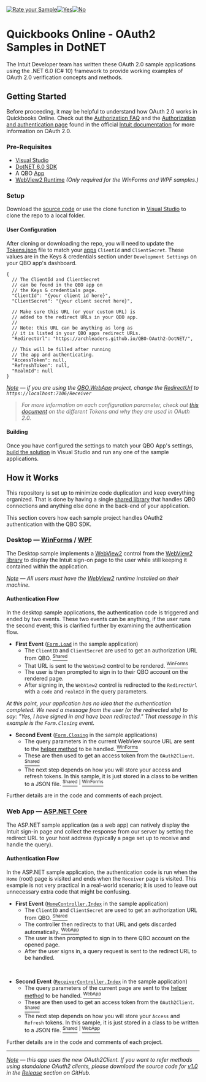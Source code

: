 [![Rate your Sample](./docs/res/Ratesample.png)][ss1][![Yes](./docs/res/Thumbup.png)][ss2][![No](./docs/res/Thumbdown.png)][ss3] 

# Quickbooks Online - OAuth2 Samples in DotNET

The Intuit Developer team has written these OAuth 2.0 sample applications using the .NET 6.0 (C# 10) framework to provide working examples of OAuth 2.0 verification concepts and methods.

## Getting Started

Before proceeding, it may be helpful to understand how OAuth 2.0 works in Quickbooks Online. Check out the [Authorization FAQ](https://developer.intuit.com/app/developer/qbo/docs/develop/authentication-and-authorization/faq) and the [Authorization and authentication page](https://developer.intuit.com/app/developer/qbo/docs/develop/authentication-and-authorization) found in the official [Intuit documentation](https://developer.intuit.com/) for more information on OAuth 2.0.

### Pre-Requisites

- [Visual Studio](https://visualstudio.microsoft.com/vs/)
- [DotNET 6.0 SDK](https://dotnet.microsoft.com/en-us/download/dotnet/6.0)
- A QBO [App](https://developer.intuit.com/app/developer/dashboard)
- [WebView2 Runtime](https://developer.microsoft.com/en-us/microsoft-edge/webview2/#download-section) _(Only required for the WinForms and WPF samples.)_

### Setup

Download the [source code](https://github.com/IntuitDeveloper/OAuth2-Dotnet_UsingSDK/archive/refs/heads/master.zip) or use the clone function in [Visual Studio](https://docs.microsoft.com/en-us/visualstudio/version-control/git-clone-repository?view=vs-2022) to clone the repo to a local folder.

#### User Configuration

After cloning or downloading the repo, you will need to update the [Tokens.json](./QBO.Shared/Tokens.jsonc) file to match your [apps](https://developer.intuit.com/app/developer/dashboard) `ClientId` and `ClientSecret`. These values are in the Keys & credentials section under `Development Settings` on your QBO app's dashboard.

```jsonc
{
  // The ClientId and ClientSecret
  // can be found in the QBO app on
  // the Keys & credentials page.
  "ClientId": "{your client id here}",
  "ClientSecret": "{your client secret here}",

  // Make sure this URL (or your custom URL) is
  // added to the redirect URLs in your QBO app.
  // 
  // Note: this URL can be anything as long as
  // it is listed in your QBO apps redirect URLs.
  "RedirectUrl": "https://archleaders.github.io/QBO-OAuth2-DotNET/",

  // This will be filled after running
  // the app and authenticating.
  "AccessToken": null,
  "RefreshToken": null,
  "RealmId": null
}
```

_<ins>Note</ins> — if you are using the [QBO.WebApp](./QBO.WebApp/) project, change the [RedirectUrl](./QBO.Shared/Tokens.jsonc#L13) to `https://localhost:7106/Receiver`_

> _For more information on each configuration parameter, check out [this document](./docs/help/Tokens.md) on the different Tokens and why they are used in OAuth 2.0._

#### Building

Once you have configured the settings to match your QBO App's settings, [build the solution](https://docs.microsoft.com/en-us/visualstudio/ide/walkthrough-building-an-application?view=vs-2022) in Visual Studio and run any one of the sample applications.

## How it Works

This repository is set up to minimize code duplication and keep everything organized. That is done by having a single [shared library](./QBO.Shared/) that handles QBO connections and anything else done in the back-end of your application.

This section covers how each sample project handles OAuth2 authentication with the QBO SDK.

### Desktop — [WinForms](./QBO.WinForms/) / [WPF](./QBO.WPF/)

The Desktop sample implements a [WebView2](https://developer.microsoft.com/en-us/microsoft-edge/webview2) control from the [WebView2 library](https://www.nuget.org/packages/Microsoft.Web.WebView2) to display the Intuit sign-on page to the user while still keeping it contained within the application.

_<ins>Note</ins> — All users must have the [WebView2](https://developer.microsoft.com/en-us/microsoft-edge/webview2/#download-section) runtime installed on their machine._

#### Authentication Flow

In the desktop sample applications, the authentication code is triggered and ended by two events. These two events can be anything, if the user runs the second event; this is clarified further by examining the authentication flow.

- **First Event** ([`Form.Load`](./QBO.WinForms/MainForm.cs#L13) in the sample application)
  - The `ClientID` and `ClientSecret` are used to get an authorization URL from QBO. [<sup>Shared</sup>](./QBO.Shared/QboHelper.cs#L16-L30)
  - That URL is sent to the `WebView2` control to be rendered. [<sup>WinForms</sup>](./QBO.WinForms/MainForm.cs#L13-L35)
  - The user is then prompted to sign in to their QBO account on the rendered page.
  - After signing in, the `WebView2` control is redirected to the `RedirectUrl` with a `code` and `realmId` in the query parameters.

_At this point, your application has no idea that the authentication completed. We need a message from the user (or the redirected site) to say: "Yes, I have signed in and have been redirected." That message in this example is the `Form.Closing` event._

- **Second Event** ([`Form.Closing`](./QBO.WinForms/MainForm.cs#L37) in the sample applications)
  - The query parameters in the current WebView source URL are sent to the [helper method](./QBO.Shared/QboHelper.cs#L43-L82) to be handled. [<sup>WinForms</sup>](./QBO.WinForms/MainForm.cs#L43-L50)
  - These are then used to get an access token from the `OAuth2Client`. [<sup>Shared</sup>](./QBO.Shared/QboHelper.cs#L56)
  - The next step depends on how you will store your access and refresh tokens. In this sample, it is just stored in a class to be written to a JSON file. [<sup>Shared</sup>](./QBO.Shared/QboHelper.cs#L84-L102) <sup>|</sup> [<sup>WinForms</sup>](./QBO.WinForms/MainForm.cs#L51)

Further details are in the code and comments of each project.

### Web App — [ASP.NET Core](./QBO.WebApp/)

The ASP.NET sample application (as a web app) can natively display the Intuit sign-in page and collect the response from our server by setting the redirect URL to your host address (typically a page set up to receive and handle the query).

#### Authentication Flow

In the ASP.NET sample application, the authentication code is run when the `Home` (root) page is visited and ends when the `Receiver` page is visited. This example is not very practical in a real-world scenario; it is used to leave out unnecessary extra code that might be confusing.

- **First Event** ([`HomeController.Index`](./QBO.WebApp/Controllers/HomeController.cs#L11-L22) in the sample application)
  - The `ClientID` and `ClientSecret` are used to get an authorization URL from QBO. [<sup>Shared</sup>](./QBO.Shared/QboHelper.cs#L16-L30)
  - The controller then redirects to that URL and gets discarded automatically. [<sup>WebApp</sup>](./QBO.WebApp/Controllers/HomeController.cs#L21)
  - The user is then prompted to sign in to there QBO account on the opened page.
  - After the user signs in, a query request is sent to the redirect URL to be handled.

<br>

- **Second Event** ([`ReceiverController.Index`](./QBO.WebApp/Controllers/ReceiverController.cs#L9-L33) in the sample application)
  - The query parameters of the current page are sent to the [helper method](./QBO.Shared/QboHelper.cs#L43-L82) to be handled. [<sup>WebApp</sup>](./QBO.WebApp/Controllers/ReceiverController.cs#L13-L18)
  - These are then used to get an access token from the `OAuth2Client`. [<sup>Shared</sup>](./QBO.Shared/QboHelper.cs#L56)
  - The next step depends on how you will store your `Access` and `Refresh` tokens. In this sample, it is just stored in a class to be written to a JSON file. [<sup>Shared</sup>](./QBO.Shared/QboHelper.cs#L84-L102) <sup>|</sup> [<sup>WebApp</sup>](./QBO.WebApp/Controllers/ReceiverController.cs#L19)

Further details are in the code and comments of each project.

<!--

## Flows

> _<ins>Note</ins> — This section only applies to the old [ASP.NET app](./OAuth2-Dotnet_UsingSDK/OAuth2-Dotnet_UsingSDK/)._

When runing the [ASP.NET sample app](./OAuth2-Dotnet_UsingSDK/OAuth2-Dotnet_UsingSDK) you are presented with three buttons. These buttons are as follows:

- **Sign In With Intuit**
  - This flow requests OpenID-only scopes. After authorizing (or if the account you are using has already authorized this app), the redirect URL will parse the JWT ID token and make an API call to the user information endpoint.

  <br>

- **Connect To QuickBooks**
  - This flow requests OAuth scopes. You will be able to make a QuickBooks API sample call (using the OAuth2 token) on the `Connected` landing page.

  <br>

- **Get App Now**
  - This flow requests both OpenID and OAuth scopes. It simulates the request that would come once a user clicks "Get App Now" on the [apps](apps.com) website after you publish your app.

--->

---

_<ins>Note</ins> — this app uses the new OAuth2Client. If you want to refer methods using standalone OAuth2 clients, please download the source code for [v1.0](https://github.com/IntuitDeveloper/OAuth2-Dotnet_UsingSDK/releases/tag/1.0) in the [Release](https://github.com/IntuitDeveloper/OAuth2-Dotnet_UsingSDK/releases) section on GitHub._

[ss1]: #
[ss2]: https://customersurveys.intuit.com/jfe/form/SV_9LWgJBcyy3NAwHc?check=Yes&checkpoint=OAuth2-Dotnet_UsingSDK&pageUrl=github
[ss3]: https://customersurveys.intuit.com/jfe/form/SV_9LWgJBcyy3NAwHc?check=No&checkpoint=OAuth2-Dotnet_UsingSDK&pageUrl=github

